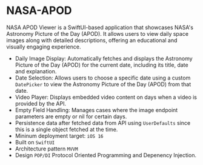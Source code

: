 # NASA-APOD

NASA APOD Viewer is a SwiftUI-based application that showcases NASA's Astronomy Picture of the Day (APOD). It allows users to view daily space images along with detailed descriptions, offering an educational and visually engaging experience.

- Daily Image Display: Automatically fetches and displays the Astronomy Picture of the Day (APOD) for the current date, including its title, date and explanation.
- Date Selection: Allows users to choose a specific date using a custom `DatePicker` to view the Astronomy Picture of the Day (APOD) from that date.
- Video Player: Displays embedded video content on days when a video is provided by the API.
- Empty Field Handling: Manages cases where the image endpoint parameters are empty or nil for certain days.
- Persistence data after fetched data from API using `UserDefaults` since this is a single object fetched at the time.
- Mininum deployment target: `iOS 16`
- Built on `SwiftUI`
- Architecture pattern `MVVM`
- Design `POP/DI` Protocol Oriented Programming and Depenency Injection.